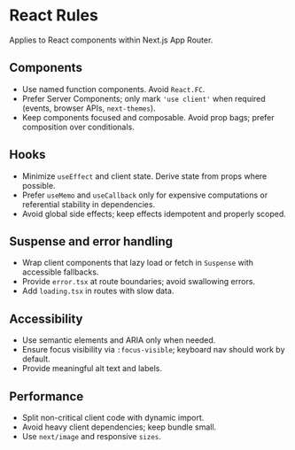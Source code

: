 # React Rules

Applies to React components within Next.js App Router.

## Components
- Use named function components. Avoid `React.FC`.
- Prefer Server Components; only mark `'use client'` when required (events, browser APIs, `next-themes`).
- Keep components focused and composable. Avoid prop bags; prefer composition over conditionals.

## Hooks
- Minimize `useEffect` and client state. Derive state from props where possible.
- Prefer `useMemo` and `useCallback` only for expensive computations or referential stability in dependencies.
- Avoid global side effects; keep effects idempotent and properly scoped.

## Suspense and error handling
- Wrap client components that lazy load or fetch in `Suspense` with accessible fallbacks.
- Provide `error.tsx` at route boundaries; avoid swallowing errors.
- Add `loading.tsx` in routes with slow data.

## Accessibility
- Use semantic elements and ARIA only when needed.
- Ensure focus visibility via `:focus-visible`; keyboard nav should work by default.
- Provide meaningful alt text and labels.

## Performance
- Split non-critical client code with dynamic import.
- Avoid heavy client dependencies; keep bundle small.
- Use `next/image` and responsive `sizes`.
